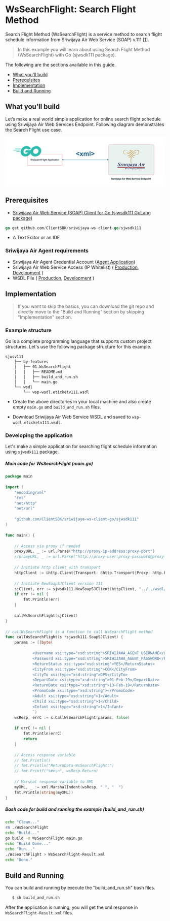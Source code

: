 # WsSearchFlight: Search Flight Method

Search Flight Method (WsSearchFlight) is a service method to search flight schedule information from Sriwijaya Air Web Service (SOAP) v.111 [[1](https://wsp.sriwijayaair.co.id:11443/wsdl.eticketv111/index.php)].

> In this example you will learn about using  Search Flight Method (WsSearchFlight) with Go (sjwsdk111 package). 

The following are the sections available in this guide.

- [What you'll build](#what-youll-build)
- [Prerequisites](#prerequisites)
- [Implementation](#implementation)
- [Build and Running](#build-and-running)

## What you’ll build
Let’s make a real world simple application for online search flight schedule using Sriwijaya Air Web Services Endpoint. Following diagram demonstrates the Search Flight use case.

![Search Flight Diagram](images/01.WsSearchFlight.png "Search Flight Diagram")


## Prerequisites

- [Sriwijaya Air Web Service (SOAP) Client for Go (sjwsdk111 GoLang package) ](https://github.com/ClientSDK/sriwijaya-ws-client-go/sjwsdk111)

```Go
go get github.com/ClientSDK/sriwijaya-ws-client-go/sjwsdk111
```

- A Text Editor or an IDE

### Sriwijaya Air Agent requirements
- Sriwijaya Air Agent Credential Account ([Agent Application](https://agent.sriwijayaair.co.id/SJ-Eticket/login.php?action=in))
- Sriwijaya Air Web Service Access (IP Whitelist) ( [Production](https://wsp.sriwijayaair.co.id:11443/wsdl.eticketv111/index.php), [Development](https://wsx.sriwijayaair.co.id:11443/wsdl.eticketv111/index.php) )
- WSDL File ( [Production](https://wsp.sriwijayaair.co.id:11443/wsdl.eticketv111/index.php?wsdl), [Development](https://wsx.sriwijayaair.co.id:11443/wsdl.eticketv111/index.php?wsdl) )

## Implementation

> If you want to skip the basics, you can download the git repo and directly move to the "Build and Running" section by skipping  "Implementation" section.

### Example structure

Go is a complete programming language that supports custom project structures. Let's use the following package structure for this example.

```
sjwsv111
    ├── by-features
    │   ├── 01.WsSearchFlight
    │   │   ├── README.md
    │   │   ├── build_and_run.sh
    │   │   └── main.go
    └── wsdl
        └── wsp-wsdl.eticketv111.wsdl
```

- Create the above directories in your local machine and also create empty `main.go` and `build_and_run.sh` files.

- Download Sriwijaya Air Web Service WSDL and saved to `wsp-wsdl.eticketv111.wsdl`.


### Developing the application

Let's make a simple application for searching flight schedule information using `sjwsdk111` package. 

##### Main code for WsSearchFlight (main.go)
```go
package main

import (
	"encoding/xml"
	"fmt"
	"net/http"
	"net/url"

	"github.com/ClientSDK/sriwijaya-ws-client-go/sjwsdk111"
)

func main() {

	// Access via proxy if needed
	proxyURL, _ := url.Parse("http://proxy-ip-address:proxy-port")
	//proxyURL, _ := url.Parse("http://proxy-user:proxy-password@proxy-ip-address:proxy-port")

	// Initiate http client with transport
	httpClient := &http.Client{Transport: &http.Transport{Proxy: http.ProxyURL(proxyURL)}}
    
	// Initiate NewSoapSJClient version 111
	sjClient, err := sjwsdk111.NewSoapSJClient(httpClient, "../../wsdl/wsp-wsdl.eticketv111.wsdl", "file")
	if err != nil {
		fmt.Println(err)
	}

	callWsSearchFlight(sjClient)
}

// callWsSearchFlight is a function to call WsSearchFlight method
func callWsSearchFlight(s *sjwsdk111.SoapSJClient) {
	params := []byte(
		`
			<Username xsi:type="xsd:string">SRIWIJAWA_AGENT_USERNAME</Username>
			<Password xsi:type="xsd:string">SRIWIJAWA_AGENT_PASSWORD</Password>
			<ReturnStatus xsi:type="xsd:string">YES</ReturnStatus>
			<CityFrom xsi:type="xsd:string">CGK</CityFrom>
			<CityTo xsi:type="xsd:string">DPS</CityTo>
			<DepartDate xsi:type="xsd:string">01-Feb-19</DepartDate>
			<ReturnDate xsi:type="xsd:string">13-Feb-19</ReturnDate>
			<PromoCode xsi:type="xsd:string"></PromoCode>
			<Adult xsi:type="xsd:string">1</Adult>
			<Child xsi:type="xsd:string">1</Child>
			<Infant xsi:type="xsd:string">1</Infant>
			`)
	wsResp, errC := s.CallWsSearchFlight(params, false)

	if errC != nil {
		fmt.Println(errC)
		return
	}

	// Access response variable
	// fmt.Println()
	// fmt.Println("ReturnData-WsSearchFlight:")
	// fmt.Printf("%#v\n", wsResp.Return)
    
	// Marshal response variable to XML
	myXML, _ := xml.MarshalIndent(wsResp, " ", "  ")
	fmt.Println(string(myXML))
}

```

##### Bash code for build and running the example (build_and_run.sh)
```bash
echo "Clean..."
rm ./WsSearchFlight
echo "Build..."
go build -o WsSearchFlight main.go 
echo "Build Done..."
echo "Run..."
./WsSearchFlight > WsSearchFlight-Result.xml
echo "Done."

```


## Build and Running

You can build and running by execute the "build_and_run.sh" bash files. 

```bash
   $ sh build_and_run.sh 
```

After the application is running, you will get the xml response in `WsSearchFlight-Result.xml` files.